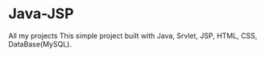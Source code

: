 # Java-JSP
All my projects
This simple project built with Java, Srvlet, JSP, HTML, CSS, DataBase(MySQL).
